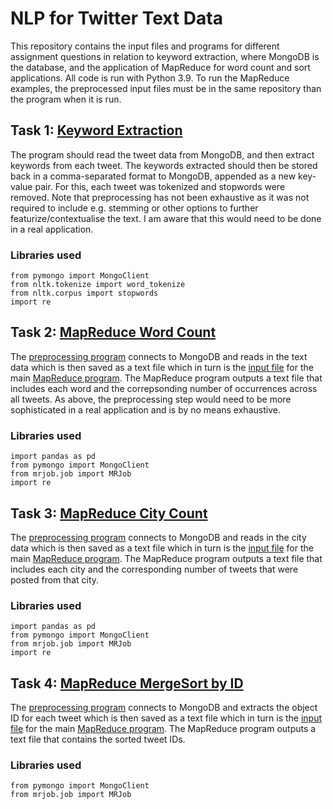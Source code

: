 # NLP for Twitter Text Data

This repository contains the input files and programs for different assignment questions in relation to keyword extraction, where MongoDB is the database, and the application of MapReduce for word count and sort applications. All code is run with Python 3.9. To run the MapReduce examples, the preprocessed input files must be in the same repository than the program when it is run.

## Task 1: [Keyword Extraction](https://github.com/felix-rosenberger/Tweet-Text-NLP-with-MapReduce/blob/main/Keyword%20Extraction/Task1.py)

The program should read the tweet data from MongoDB, and then extract keywords from each tweet. The keywords extracted should then be stored back in a comma-separated format to MongoDB, appended as a new key-value pair. For this, each tweet was tokenized and stopwords were removed. Note that preprocessing has not been exhaustive as it was not required to include e.g. stemming or other options to further featurize/contextualise the text. I am aware that this would need to be done in a real application.

### Libraries used
```
from pymongo import MongoClient 
from nltk.tokenize import word_tokenize
from nltk.corpus import stopwords
import re
```

## Task 2: [MapReduce Word Count](https://github.com/felix-rosenberger/Tweet-Text-NLP-with-MapReduce/tree/main/MapReduce%20Count%20Occurrence%20of%20Words)

The [preprocessing program](https://github.com/felix-rosenberger/Tweet-Text-NLP-with-MapReduce/blob/main/MapReduce%20Count%20Occurrence%20of%20Words/Task2Preprocess.py) connects to MongoDB and reads in the text data which is then saved as a text file which in turn is the [input file](https://github.com/felix-rosenberger/Tweet-Text-NLP-with-MapReduce/blob/main/MapReduce%20Count%20Occurrence%20of%20Words/Task2Input.txt) for the main [MapReduce program](https://github.com/felix-rosenberger/Tweet-Text-NLP-with-MapReduce/blob/main/MapReduce%20Count%20Occurrence%20of%20Words/Task2.py). The MapReduce program outputs a text file that includes each word and the correpsonding number of occurrences across all tweets. As above, the preprocessing step would need to be more sophisticated in a real application and is by no means exhaustive.

### Libraries used
```
import pandas as pd
from pymongo import MongoClient
from mrjob.job import MRJob
import re
```

## Task 3: [MapReduce City Count](https://github.com/felix-rosenberger/Tweet-Text-NLP-with-MapReduce/tree/main/MapReduce%20Count%20Number%20of%20Tweets%20from%20different%20Cities)

The [preprocessing program](https://github.com/felix-rosenberger/Tweet-Text-NLP-with-MapReduce/blob/main/MapReduce%20Count%20Number%20of%20Tweets%20from%20different%20Cities/Task3Preprocess.py) connects to MongoDB and reads in the city data which is then saved as a text file which in turn is the [input file](https://github.com/felix-rosenberger/Tweet-Text-NLP-with-MapReduce/blob/main/MapReduce%20Count%20Number%20of%20Tweets%20from%20different%20Cities/Task3Input.txt) for the main [MapReduce program](https://github.com/felix-rosenberger/Tweet-Text-NLP-with-MapReduce/blob/main/MapReduce%20Count%20Number%20of%20Tweets%20from%20different%20Cities/Task3.py). The MapReduce program outputs a text file that includes each city and the corresponding number of tweets that were posted from that city.

### Libraries used
```
import pandas as pd
from pymongo import MongoClient 
from mrjob.job import MRJob
import re
```

## Task 4: [MapReduce MergeSort by ID](https://github.com/felix-rosenberger/Tweet-Text-NLP-with-MapReduce/tree/main/MapReduce%20Sort%20Tweets%20using%20ID)

The [preprocessing program](https://github.com/felix-rosenberger/Tweet-Text-NLP-with-MapReduce/blob/main/MapReduce%20Sort%20Tweets%20using%20ID/Task4Preprocess.py) connects to MongoDB and extracts the object ID for each tweet which is then saved as a text file which in turn is the [input file](https://github.com/felix-rosenberger/Tweet-Text-NLP-with-MapReduce/blob/main/MapReduce%20Sort%20Tweets%20using%20ID/Task4Input.txt) for the main [MapReduce program](https://github.com/felix-rosenberger/Tweet-Text-NLP-with-MapReduce/blob/main/MapReduce%20Sort%20Tweets%20using%20ID/Task4MergeSort.py). The MapReduce program outputs a text file that contains the sorted tweet IDs.

### Libraries used
```
from pymongo import MongoClient
from mrjob.job import MRJob
```
